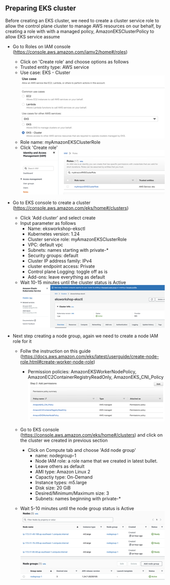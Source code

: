 ## Preparing EKS cluster
Before creating an EKS cluster, we need to create a cluster service role to allow the control plane cluster to manage AWS resources on our behalf, 
by creating a role with with a managed policy, AmazonEKSClusterPolicy to allow EKS service assume 
* Go to Roles on IAM console (https://console.aws.amazon.com/iamv2/home#/roles)
    * Click on 'Create role'  and choose options as follows
    * Trusted entity type: AWS service
    * Use case: EKS - Cluster
    ![pics](/pics/eks-usecase.png)  
    * Role name: myAmazonEKSClusterRole
    * Click 'Create role'
![pics](/pics/eks-role.png)  

* Go to EKS console to create a cluster (https://console.aws.amazon.com/eks/home#/clusters)
    * Click 'Add cluster' and select create
    * Input parameter as follows
        * Name: eksworkshop-eksctl
        * Kubernetes version: 1.24
        * Cluster service role: myAmazonEKSClusterRole
        * VPC: default vpc
        * Subnets: names starting with private-*
        * Security groups: default
        * Cluster IP address family: IPv4
        * cluster endpoint access: Private
        * Control plane Logging: toggle off as is
        * Add-ons: leave everything as default
    * Wait 10-15 minutes until the cluster status is Active  
    ![pics](/pics/eks-healthy.png)  

* Next step creating a node group, again we need to create a node IAM role for it
    * Follw the instruction on this guide (https://docs.aws.amazon.com/eks/latest/userguide/create-node-role.html#create-worker-node-role)
        * Permission policies: AmazonEKSWorkerNodePolicy, AmazonEC2ContainerRegistryReadOnly, AmazonEKS_CNI_Policy  
        ![pics](/pics/node-role-policy.png)  

    * Go to EKS console (https://console.aws.amazon.com/eks/home#/clusters) and click on the cluster we created in previous section
        * Click on Compute tab and choose 'Add node group'
            * name: nodegroup-1
            * Node IAM role: a role name that we created in latest bullet.
            * Leave others as default
            * AMI type: Amazon Linux 2
            * Capactiy type: On-Demand
            * Instance types: m5.large
            * Disk size: 20 GiB
            * Desired/Minimum/Maximum size: 3
            * Subnets: names beginning with private-*
    * Wait 5-10 minutes until the node group status is Active  
    ![pics](/pics/node-group-active.png)  

